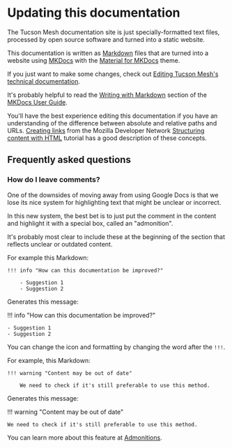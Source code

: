 # Updating this documentation

The Tucson Mesh documentation site is just specially-formatted text files, processed by open source software and turned into a static website.

This documentation is written as [Markdown](https://en.wikipedia.org/wiki/Markdown) files that are turned into a website using [MKDocs](https://www.mkdocs.org/) with the [Material for MKDocs](https://squidfunk.github.io/mkdocs-material/) theme.

If you just want to make some changes, check out [Editing Tucson Mesh's technical documentation](editing-docs.md).

It's probably helpful to read the [Writing with Markdown](https://www.mkdocs.org/user-guide/writing-your-docs/#writing-with-markdown) section of the [MKDocs User Guide](https://www.mkdocs.org/user-guide/).

You'll have the best experience editing this documentation if you have an understanding of the difference between absolute and relative paths and URLs. [Creating links](https://developer.mozilla.org/en-US/docs/Learn_web_development/Core/Structuring_content/Creating_links) from the Mozilla Developer Network [Structuring content with HTML](https://developer.mozilla.org/en-US/docs/Learn_web_development/Core/Structuring_content) tutorial has a good description of these concepts.

## Frequently asked questions

### How do I leave comments?

One of the downsides of moving away from using Google Docs is that we lose its nice system for highlighting text that might be unclear or incorrect.

In this new system, the best bet is to just put the comment in the content and highlight it with a special box, called an "admonition".

It's probably most clear to include these at the beginning of the section that reflects unclear or outdated content.

For example this Markdown:

```
!!! info "How can this documentation be improved?"

    - Suggestion 1
    - Suggestion 2
```

Generates this message:

!!! info "How can this documentation be improved?"

    - Suggestion 1
    - Suggestion 2

You can change the icon and formatting by changing the word after the `!!!`.

For example, this Markdown:

```
!!! warning "Content may be out of date"

    We need to check if it's still preferable to use this method.
```

Generates this message:

!!! warning "Content may be out of date"

    We need to check if it's still preferable to use this method.

You can learn more about this feature at [Admonitions](https://squidfunk.github.io/mkdocs-material/reference/admonitions/).

